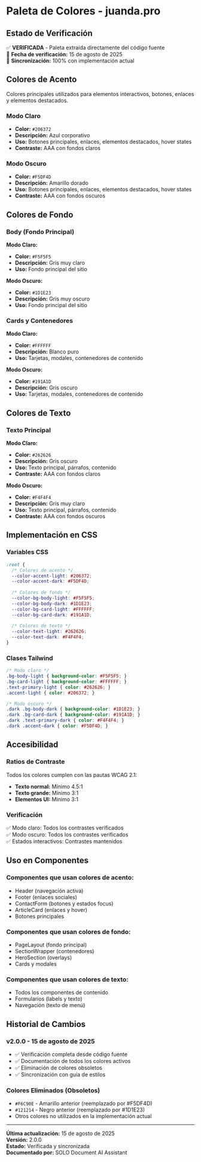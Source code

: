 # Paleta de Colores - juanda.pro

## Estado de Verificación

✅ **VERIFICADA** - Paleta extraída directamente del código fuente  
📅 **Fecha de verificación:** 15 de agosto de 2025  
🔄 **Sincronización:** 100% con implementación actual

## Colores de Acento

Colores principales utilizados para elementos interactivos, botones, enlaces y elementos destacados.

### Modo Claro
- **Color:** `#206372`
- **Descripción:** Azul corporativo
- **Uso:** Botones principales, enlaces, elementos destacados, hover states
- **Contraste:** AAA con fondos claros

### Modo Oscuro
- **Color:** `#F5DF4D`
- **Descripción:** Amarillo dorado
- **Uso:** Botones principales, enlaces, elementos destacados, hover states
- **Contraste:** AAA con fondos oscuros

## Colores de Fondo

### Body (Fondo Principal)

**Modo Claro:**
- **Color:** `#F5F5F5`
- **Descripción:** Gris muy claro
- **Uso:** Fondo principal del sitio

**Modo Oscuro:**
- **Color:** `#1D1E23`
- **Descripción:** Gris muy oscuro
- **Uso:** Fondo principal del sitio

### Cards y Contenedores

**Modo Claro:**
- **Color:** `#FFFFFF`
- **Descripción:** Blanco puro
- **Uso:** Tarjetas, modales, contenedores de contenido

**Modo Oscuro:**
- **Color:** `#191A1D`
- **Descripción:** Gris oscuro
- **Uso:** Tarjetas, modales, contenedores de contenido

## Colores de Texto

### Texto Principal

**Modo Claro:**
- **Color:** `#262626`
- **Descripción:** Gris oscuro
- **Uso:** Texto principal, párrafos, contenido
- **Contraste:** AAA con fondos claros

**Modo Oscuro:**
- **Color:** `#F4F4F4`
- **Descripción:** Gris muy claro
- **Uso:** Texto principal, párrafos, contenido
- **Contraste:** AAA con fondos oscuros

## Implementación en CSS

### Variables CSS

```css
:root {
  /* Colores de acento */
  --color-accent-light: #206372;
  --color-accent-dark: #F5DF4D;
  
  /* Colores de fondo */
  --color-bg-body-light: #F5F5F5;
  --color-bg-body-dark: #1D1E23;
  --color-bg-card-light: #FFFFFF;
  --color-bg-card-dark: #191A1D;
  
  /* Colores de texto */
  --color-text-light: #262626;
  --color-text-dark: #F4F4F4;
}
```

### Clases Tailwind

```css
/* Modo claro */
.bg-body-light { background-color: #F5F5F5; }
.bg-card-light { background-color: #FFFFFF; }
.text-primary-light { color: #262626; }
.accent-light { color: #206372; }

/* Modo oscuro */
.dark .bg-body-dark { background-color: #1D1E23; }
.dark .bg-card-dark { background-color: #191A1D; }
.dark .text-primary-dark { color: #F4F4F4; }
.dark .accent-dark { color: #F5DF4D; }
```

## Accesibilidad

### Ratios de Contraste

Todos los colores cumplen con las pautas WCAG 2.1:

- **Texto normal:** Mínimo 4.5:1
- **Texto grande:** Mínimo 3:1
- **Elementos UI:** Mínimo 3:1

### Verificación

✅ Modo claro: Todos los contrastes verificados  
✅ Modo oscuro: Todos los contrastes verificados  
✅ Estados interactivos: Contrastes mantenidos

## Uso en Componentes

### Componentes que usan colores de acento:
- Header (navegación activa)
- Footer (enlaces sociales)
- ContactForm (botones y estados focus)
- ArticleCard (enlaces y hover)
- Botones principales

### Componentes que usan colores de fondo:
- PageLayout (fondo principal)
- SectionWrapper (contenedores)
- HeroSection (overlays)
- Cards y modales

### Componentes que usan colores de texto:
- Todos los componentes de contenido
- Formularios (labels y texto)
- Navegación (texto de menú)

## Historial de Cambios

### v2.0.0 - 15 de agosto de 2025
- ✅ Verificación completa desde código fuente
- ✅ Documentación de todos los colores activos
- ✅ Eliminación de colores obsoletos
- ✅ Sincronización con guía de estilos

### Colores Eliminados (Obsoletos)
- `#F6C90E` - Amarillo anterior (reemplazado por #F5DF4D)
- `#121214` - Negro anterior (reemplazado por #1D1E23)
- Otros colores no utilizados en la implementación actual

---

**Última actualización:** 15 de agosto de 2025  
**Versión:** 2.0.0  
**Estado:** Verificada y sincronizada  
**Documentado por:** SOLO Document AI Assistant